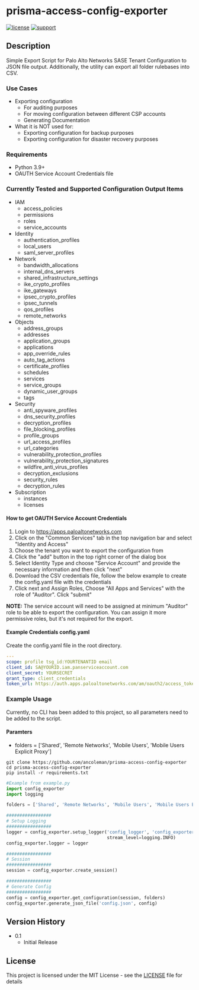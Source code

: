 # prisma-access-config-exporter


[![license](https://img.shields.io/badge/license-MIT-blue.svg)](./LICENSE) [![support](https://img.shields.io/badge/Support%20Level-Community-yellowgreen)](./SUPPORT.md)

## Description
Simple Export Script for Palo Alto Networks SASE Tenant Configuration to JSON file output.
Additionally, the utility can export all folder rulebases into CSV.


### Use Cases
* Exporting configuration
  * For auditing purposes 
  * For moving configuration between different CSP accounts
  * Generating Documentation
* What it is NOT used for:
  * Exporting configuration for backup purposes
  * Exporting configuration for disaster recovery purposes


### Requirements
* Python 3.9+
* OAUTH Service Account Credentials file

### Currently Tested and Supported Configuration Output Items
* IAM
  * access_policies
  * permissions
  * roles
  * service_accounts
* Identity
  * authentication_profiles
  * local_users
  * saml_server_profiles
* Network
  * bandwidth_allocations
  * internal_dns_servers
  * shared_infrastructure_settings
  * ike_crypto_profiles
  * ike_gateways
  * ipsec_crypto_profiles
  * ipsec_tunnels
  * qos_profiles
  * remote_networks
* Objects
  * address_groups
  * addresses
  * application_groups
  * applications
  * app_override_rules
  * auto_tag_actions
  * certificate_profiles
  * schedules
  * services
  * service_groups
  * dynamic_user_groups
  * tags
* Security
  * anti_spyware_profiles
  * dns_security_profiles
  * decryption_profiles
  * file_blocking_profiles
  * profile_groups
  * url_access_profiles
  * url_categories
  * vulnerability_protection_profiles
  * vulnerability_protection_signatures
  * wildfire_anti_virus_profiles
  * decryption_exclusions
  * security_rules
  * decryption_rules
* Subscription
  * instances
  * licenses

#### How to get OAUTH Service Account Credentials
1. Login to https://apps.paloaltonetworks.com
2. Click on the "Common Services" tab in the top navigation bar and select "Identity and Access"
3. Choose the tenant you want to export the configuration from
4. Click the "add" button in the top right corner of the dialog box
5. Select Identity Type and choose "Service Account" and provide the necessary information and then click "next"
6. Download the CSV credentials file, follow the below example to create the config.yaml file with the credentials
7. Click next and Assign Roles, Choose "All Apps and Services" with the role of "Auditor". Click "submit"

**NOTE:** The service account will need to be assigned at minimum "Auditor" role to be able to export the configuration.
You can assign it more permissive roles, but it's not required for the export.

#### Example Credentials config.yaml
Create the config.yaml file in the root directory.
```yaml
---
scope: profile tsg_id:YOURTENANTID email
client_id: SA@YOURID.iam.panserviceaccount.com
client_secret: YOURSECRET
grant_type: client_credentials
token_url: https://auth.apps.paloaltonetworks.com/am/oauth2/access_token
```

### Example Usage
Currently, no CLI has been added to this project, so all parameters need to be added to the script.

#### Paramters
* folders = ['Shared', 'Remote Networks', 'Mobile Users', 'Mobile Users Explicit Proxy']

```
git clone https://github.com/ancoleman/prisma-access-config-exporter
cd prisma-access-config-exporter
pip install -r requirements.txt
```

```python
#Example from example.py
import config_exporter
import logging

folders = ['Shared', 'Remote Networks', 'Mobile Users', 'Mobile Users Explicit Proxy']

#################
# Setup Logging
#################
logger = config_exporter.setup_logger('config_logger', 'config_exporter.log', file_level=logging.DEBUG,
                                      stream_level=logging.INFO)
config_exporter.logger = logger

#################
# Session
#################
session = config_exporter.create_session()

#################
# Generate Config
#################
config = config_exporter.get_configuration(session, folders)
config_exporter.generate_json_file('config.json', config)
```


## Version History


* 0.1
    * Initial Release

## License
This project is licensed under the MIT License - see the [LICENSE](./LICENSE) file for details